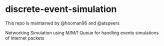 # discrete-event-simulation

This repo is maintained by @hooman96 and @atspeers 

Networking Simulation using M/M/1 Queue for handling events simulations of Internet packets
